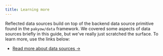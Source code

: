 ```yaml
---
title: Learning more
---
```


Reflected data sources build on top of the backend data source primitive found in the `pakyow/data` framework. We covered some aspects of data sources briefly in this guide, but we've really just scratched the surface. To learn more, use the links below:

* [Read more about data sources &rarr;](doc:backend/data)
